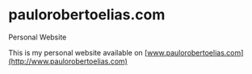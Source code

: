# paulorobertoelias.com
Personal Website

This is my personal website available on [www.paulorobertoelias.com](http://www.paulorobertoelias.com) 
